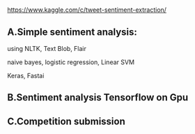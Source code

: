 # 
https://www.kaggle.com/c/tweet-sentiment-extraction/

## A.Simple sentiment analysis:
using NLTK, Text Blob, Flair 

naive bayes, logistic regression, Linear SVM

Keras, Fastai

## B.Sentiment analysis Tensorflow on Gpu

## C.Competition submission
